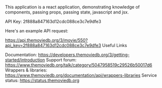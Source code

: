 This application is a react application, demonstrating knowledge of components, passing props, passing state, javascript and jsx.




API Key: 2f888a847163d12cdc088ce3c7e9dfe3

Here's an example API request:

https://api.themoviedb.org/3/movie/550?api_key=2f888a847163d12cdc088ce3c7e9dfe3
Useful Links

Documentation: https://developers.themoviedb.org/3/getting-started/introduction
Support forum: https://www.themoviedb.org/talk/category/5047958519c29526b50017d6
Wrappers & libraries: https://www.themoviedb.org/documentation/api/wrappers-libraries
Service status: https://status.themoviedb.org

